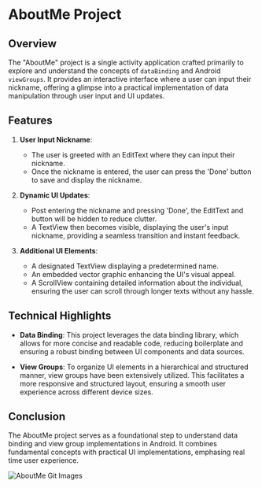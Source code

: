 # AboutMe Project

## Overview
The "AboutMe" project is a single activity application crafted primarily to explore and understand the concepts of `dataBinding` and Android `viewGroups`. It provides an interactive interface where a user can input their nickname, offering a glimpse into a practical implementation of data manipulation through user input and UI updates.

## Features

1. **User Input Nickname**:
    - The user is greeted with an EditText where they can input their nickname.
    - Once the nickname is entered, the user can press the 'Done' button to save and display the nickname.

2. **Dynamic UI Updates**:
    - Post entering the nickname and pressing 'Done', the EditText and button will be hidden to reduce clutter.
    - A TextView then becomes visible, displaying the user's input nickname, providing a seamless transition and instant feedback.

3. **Additional UI Elements**:
    - A designated TextView displaying a predetermined name.
    - An embedded vector graphic enhancing the UI's visual appeal.
    - A ScrollView containing detailed information about the individual, ensuring the user can scroll through longer texts without any hassle.

## Technical Highlights

- **Data Binding**: This project leverages the data binding library, which allows for more concise and readable code, reducing boilerplate and ensuring a robust binding between UI components and data sources.

- **View Groups**: To organize UI elements in a hierarchical and structured manner, view groups have been extensively utilized. This facilitates a more responsive and structured layout, ensuring a smooth user experience across different device sizes.

## Conclusion
The AboutMe project serves as a foundational step to understand data binding and view group implementations in Android. It combines fundamental concepts with practical UI implementations, emphasing real time user experience.

![AboutMe Git Images](https://github.com/Hiteshi-Singhal-17/AboutMe/assets/56642290/572b2664-d6a9-47d0-b263-5e5ce14febf1)
